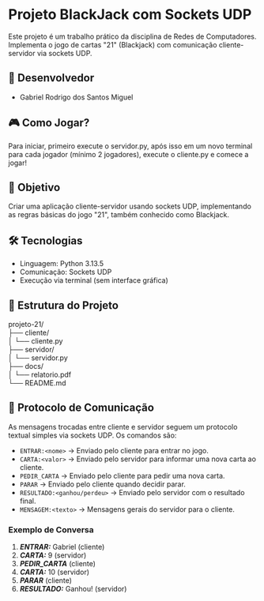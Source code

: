 # Projeto BlackJack com Sockets UDP
Este projeto é um trabalho prático da disciplina de Redes de Computadores. Implementa o jogo de cartas "21" (Blackjack) com comunicação cliente-servidor via sockets UDP.

## 👥 Desenvolvedor
- Gabriel Rodrigo dos Santos Miguel

## 🎮 Como Jogar?
Para iniciar, primeiro execute o servidor.py, após isso em um novo terminal para cada jogador (mínimo 2 jogadores), execute o cliente.py e comece a jogar! 

## 🧠 Objetivo
Criar uma aplicação cliente-servidor usando sockets UDP, implementando as regras básicas do jogo "21", também conhecido como Blackjack.

## 🛠️ Tecnologias
- Linguagem: Python 3.13.5
- Comunicação: Sockets UDP
- Execução via terminal (sem interface gráfica)

## 📁 Estrutura do Projeto
projeto-21/  
├── cliente/  
│ └── cliente.py  
├── servidor/  
│ └── servidor.py  
├── docs/  
│ └── relatorio.pdf  
└── README.md  

## 📡 Protocolo de Comunicação

As mensagens trocadas entre cliente e servidor seguem um protocolo textual simples via sockets UDP. Os comandos são:

- `ENTRAR:<nome>` → Enviado pelo cliente para entrar no jogo.
- `CARTA:<valor>` → Enviado pelo servidor para informar uma nova carta ao cliente.
- `PEDIR_CARTA` → Enviado pelo cliente para pedir uma nova carta.
- `PARAR` → Enviado pelo cliente quando decidir parar.
- `RESULTADO:<ganhou/perdeu>` → Enviado pelo servidor com o resultado final.
- `MENSAGEM:<texto>` → Mensagens gerais do servidor para o cliente.

### Exemplo de Conversa
1. ***ENTRAR:*** Gabriel (cliente)
2. ***CARTA:*** 9 (servidor)
3. ***PEDIR_CARTA*** (cliente)
4. ***CARTA:*** 10 (servidor)
5. ***PARAR*** (cliente)
6. ***RESULTADO:*** Ganhou! (servidor)
